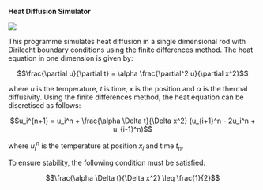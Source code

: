 **Heat Diffusion Simulator**

![](https://raw.githubusercontent.com/thenu-k/HeatDiffuser/main/Media/heatDiffusion.gif)

This programme simulates heat diffusion in a single dimensional rod with Dirilecht boundary conditions using the finite differences method. 
The heat equation in one dimension is given by:

$$\frac{\partial u}{\partial t} = \alpha \frac{\partial^2 u}{\partial x^2}$$

where $u$ is the temperature, $t$ is time, $x$ is the position and $\alpha$ is the thermal diffusivity. Using the finite differences method, the heat equation can be discretised as follows:

$$u_i^{n+1} = u_i^n + \frac{\alpha \Delta t}{\Delta x^2} (u_{i+1}^n - 2u_i^n + u_{i-1}^n)$$

where $u_i^n$ is the temperature at position $x_i$ and time $t_n$.

To ensure stability, the following condition must be satisfied:

$$\frac{\alpha \Delta t}{\Delta x^2} \leq \frac{1}{2}$$


